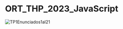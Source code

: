 # ORT_THP_2023_JavaScript


![TP1Enunciados1al21](https://github.com/Pabloot2023/ORT_THP_2023_Java/assets/142069541/ed8d7f0e-f98e-42de-837c-bad6f225d86a)
